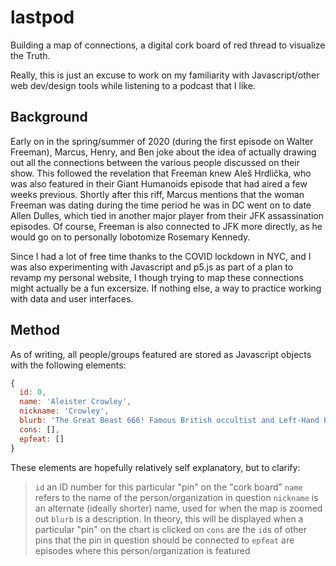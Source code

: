 # lastpod

Building a map of connections, a digital cork board of red thread to visualize the Truth.

Really, this is just an excuse to work on my familiarity with Javascript/other web dev/design tools while listening to a podcast that I like.

## Background

Early on in the spring/summer of 2020 (during the first episode on Walter Freeman), Marcus, Henry, and Ben joke about the idea of actually drawing out all the connections between the various people discussed on their show. This followed the revelation that Freeman knew Aleš Hrdlička, who was also featured in their Giant Humanoids episode that had aired a few weeks previous. Shortly after this riff, Marcus mentions that the woman Freeman was dating during the time period he was in DC went on to date Allen Dulles, which tied in another major player from their JFK assassination episodes. Of course, Freeman is also connected to JFK more directly, as he would go on to personally lobotomize Rosemary Kennedy.

Since I had a lot of free time thanks to the COVID lockdown in NYC, and I was also experimenting with Javascript and p5.js as part of a plan to revamp my personal website, I though trying to map these connections might actually be a fun excersize. If nothing else, a way to practice working with data and user interfaces.

## Method

As of writing, all people/groups featured are stored as Javascript objects with the following elements:

```javascript
{
  id: 0,
  name: 'Aleister Crowley',
  nickname: 'Crowley',
  blurb: 'The Great Beast 666! Famous British occultist and Left-Hand Path magician',
  cons: [],
  epfeat: []
}
```

These elements are hopefully relatively self explanatory, but to clarify:
> ``` id ``` an ID number for this particular "pin" on the "cork board"
> ``` name ``` refers to the name of the person/organization in question
> ``` nickname ``` is an alternate (ideally shorter) name, used for when the map is zoomed out
> ``` blurb ``` is a description. In theory, this will be displayed when a particular "pin" on the chart is clicked on
> ``` cons ``` are the ``` id ```s of other pins that the pin in question should be connected to
> ``` epfeat ``` are episodes where this person/organization is featured
